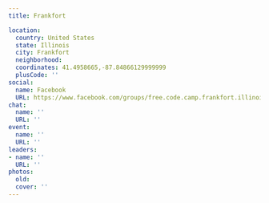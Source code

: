 ```yaml
---
title: Frankfort

location:
  country: United States
  state: Illinois
  city: Frankfort
  neighborhood: 
  coordinates: 41.4958665,-87.84866129999999
  plusCode: ''
social:
  name: Facebook
  URL: https://www.facebook.com/groups/free.code.camp.frankfort.illinois/
chat:
  name: ''
  URL: ''
event:
  name: ''
  URL: ''
leaders:
- name: ''
  URL: ''
photos:
  old: 
  cover: ''
---
```

